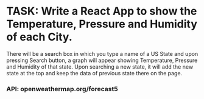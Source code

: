 # TASK: Write a React App to show the Temperature, Pressure and Humidity of each City. 

There will be a search box in which you type a name of a US State and upon pressing Search button, a graph will appear showing Temperature, Pressure and Humidity of that state. 
Upon searching a new state, it will add the new state at the top and keep the data of previous state there on the page. 

### API: openweathermap.org/forecast5